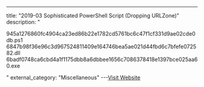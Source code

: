 ---
title: "2019-03 Sophisticated PowerShell Script (Dropping URLZone)"
description: "

945a1276860fc4904ca23ed86b22e1782cd5761bc6c47f1cf331d9ae02cde0db.ps1
6847b98f36e96c3d967524811409e164746bea5ae021d44fbd6c7bfefe072582.dll
6badf0748ca6cbd4a1f1175dbb8a6dbbee1656c7086378418e1397bce025aa60.exe

"
external_category: "Miscellaneous"
---[Visit Website](http://blog.inquest.net/blog/2019/03/09/Analyzing-Sophisticated-PowerShell-Targeting-Japan/)


